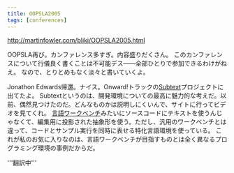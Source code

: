 ```yaml
---
title: OOPSLA2005
tags: [conferences]
---
```


http://martinfowler.com/bliki/OOPSLA2005.html

OOPSLA再び。カンファレンス多すぎ。内容盛りだくさん。
このカンファレンスについて行儀良く書くことは不可能デス——全部ひとりで参加できるわけがねえ。
なので、とりとめもなく淡々と書いていくよ。

Jonathon Edwards帰還。ナイス。Onward!トラックの[Subtext](http://subtextual.org/)プロジェクトに出てたよ。
Subtextというのは、開発環境についての最高に魅力的な考えだ。以前、偶然見つけたのだ。どんなものかは説明しにくいんで、サイトに行ってビデオを見てくれ。
[言語ワークベンチ](/LanguageWorkbench)みたいにソースコードにテキストを使うんじゃなくて、編集用に投影された抽象形を使う。ただし、汎用のワークベンチとは違って、コードとサンプル実行を同時に表せる特化言語環境を使っている。
これが私のお気に入りなのは、言語ワークベンチが目指すものとは全く異なるプログラミング環境の事例だからだ。

'''翻訳中'''
